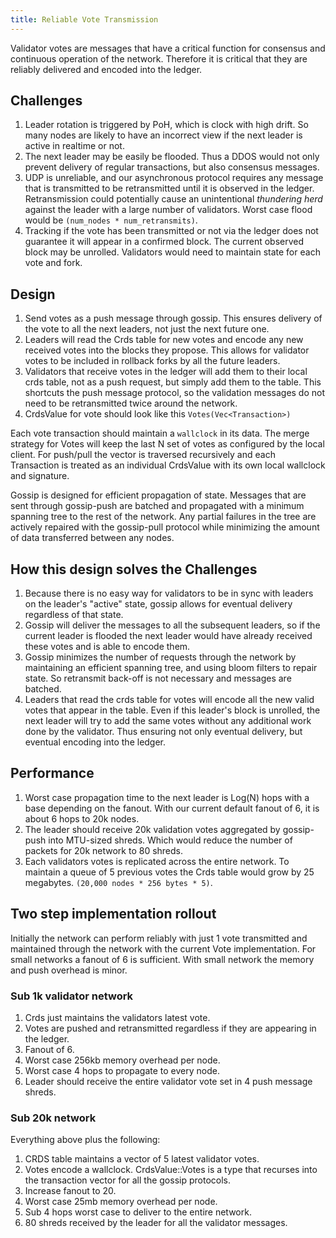 ```yaml
---
title: Reliable Vote Transmission
---
```


Validator votes are messages that have a critical function for consensus and continuous operation of the network. Therefore it is critical that they are reliably delivered and encoded into the ledger.

## Challenges

1. Leader rotation is triggered by PoH, which is clock with high drift. So many nodes are likely to have an incorrect view if the next leader is active in realtime or not.
2. The next leader may be easily be flooded. Thus a DDOS would not only prevent delivery of regular transactions, but also consensus messages.
3. UDP is unreliable, and our asynchronous protocol requires any message that is transmitted to be retransmitted until it is observed in the ledger. Retransmission could potentially cause an unintentional _thundering herd_ against the leader with a large number of validators. Worst case flood would be `(num_nodes * num_retransmits)`.
4. Tracking if the vote has been transmitted or not via the ledger does not guarantee it will appear in a confirmed block. The current observed block may be unrolled. Validators would need to maintain state for each vote and fork.

## Design

1. Send votes as a push message through gossip. This ensures delivery of the vote to all the next leaders, not just the next future one.
2. Leaders will read the Crds table for new votes and encode any new received votes into the blocks they propose. This allows for validator votes to be included in rollback forks by all the future leaders.
3. Validators that receive votes in the ledger will add them to their local crds table, not as a push request, but simply add them to the table. This shortcuts the push message protocol, so the validation messages do not need to be retransmitted twice around the network.
4. CrdsValue for vote should look like this `Votes(Vec<Transaction>)`

Each vote transaction should maintain a `wallclock` in its data. The merge strategy for Votes will keep the last N set of votes as configured by the local client. For push/pull the vector is traversed recursively and each Transaction is treated as an individual CrdsValue with its own local wallclock and signature.

Gossip is designed for efficient propagation of state. Messages that are sent through gossip-push are batched and propagated with a minimum spanning tree to the rest of the network. Any partial failures in the tree are actively repaired with the gossip-pull protocol while minimizing the amount of data transferred between any nodes.

## How this design solves the Challenges

1. Because there is no easy way for validators to be in sync with leaders on the leader's "active" state, gossip allows for eventual delivery regardless of that state.
2. Gossip will deliver the messages to all the subsequent leaders, so if the current leader is flooded the next leader would have already received these votes and is able to encode them.
3. Gossip minimizes the number of requests through the network by maintaining an efficient spanning tree, and using bloom filters to repair state. So retransmit back-off is not necessary and messages are batched.
4. Leaders that read the crds table for votes will encode all the new valid votes that appear in the table. Even if this leader's block is unrolled, the next leader will try to add the same votes without any additional work done by the validator. Thus ensuring not only eventual delivery, but eventual encoding into the ledger.

## Performance

1. Worst case propagation time to the next leader is Log\(N\) hops with a base depending on the fanout. With our current default fanout of 6, it is about 6 hops to 20k nodes.
2. The leader should receive 20k validation votes aggregated by gossip-push into MTU-sized shreds. Which would reduce the number of packets for 20k network to 80 shreds.
3. Each validators votes is replicated across the entire network. To maintain a queue of 5 previous votes the Crds table would grow by 25 megabytes. `(20,000 nodes * 256 bytes * 5)`.

## Two step implementation rollout

Initially the network can perform reliably with just 1 vote transmitted and maintained through the network with the current Vote implementation. For small networks a fanout of 6 is sufficient. With small network the memory and push overhead is minor.

### Sub 1k validator network

1. Crds just maintains the validators latest vote.
2. Votes are pushed and retransmitted regardless if they are appearing in the ledger.
3. Fanout of 6.
4. Worst case 256kb memory overhead per node.
5. Worst case 4 hops to propagate to every node.
6. Leader should receive the entire validator vote set in 4 push message shreds.

### Sub 20k network

Everything above plus the following:

1. CRDS table maintains a vector of 5 latest validator votes.
2. Votes encode a wallclock. CrdsValue::Votes is a type that recurses into the transaction vector for all the gossip protocols.
3. Increase fanout to 20.
4. Worst case 25mb memory overhead per node.
5. Sub 4 hops worst case to deliver to the entire network.
6. 80 shreds received by the leader for all the validator messages.
